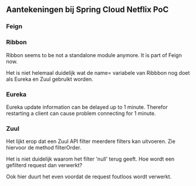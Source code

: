 ## Aantekeningen bij Spring Cloud Netflix PoC

### Feign

### Ribbon

Ribbon seems to be not a standalone module anymore. It is part of Feign now.

Het is niet helemaal duidelijk wat de name= variabele van Ribbbon nog doet als Eureka en Zuul gebruikt worden.

### Eureka

Eureka update information can be delayed up to 1 minute. Therefor restarting a client can cause problem connecting for 1 minute.

### Zuul

Het lijkt erop dat een Zuul API filter meerdere filters kan uitvoeren. Zie hiervoor de method filterOrder.

Het is niet duidelijk waarom het filter 'null' terug geeft. Hoe wordt een gefilterd request dan verwerkt?

Ook hier duurt het even voordat de request foutloos wordt verwerkt.

